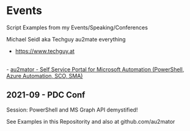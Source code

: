 # Events
Script Examples from my Events/Speaking/Conferences

Michael Seidl aka Techguy
au2mate everything
<br>
- https://www.techguy.at
<br>
- <a href="https://www.au2mator.com/?utm_source=github&utm_medium=social&utm_campaign=Techguy&utm_content=Events"> au2mator - Self Service Portal for Microsoft Automation (PowerShell, Azure Automation, SCO, SMA)</a>


## 2021-09 - PDC Conf
Session: PowerShell and MS Graph API demystified!

See Examples in this Repositority and also at github.com/au2mator
